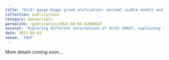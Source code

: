 ```yaml
---
title: "SU(6) gauge-Higgs grand unification: minimal viable models and flavor"
collection: publications
category: manuscripts
permalink: /publication/2023-04-03-SU6GHGUT
excerpt: 'Exploring different incarnations of SU(6) GHGUT, explaining the flavor hierarchies as well as dicussing various constraints.'
date: 2023-04-03
venue: 'JHEP'
---
```


More details coming soon...
